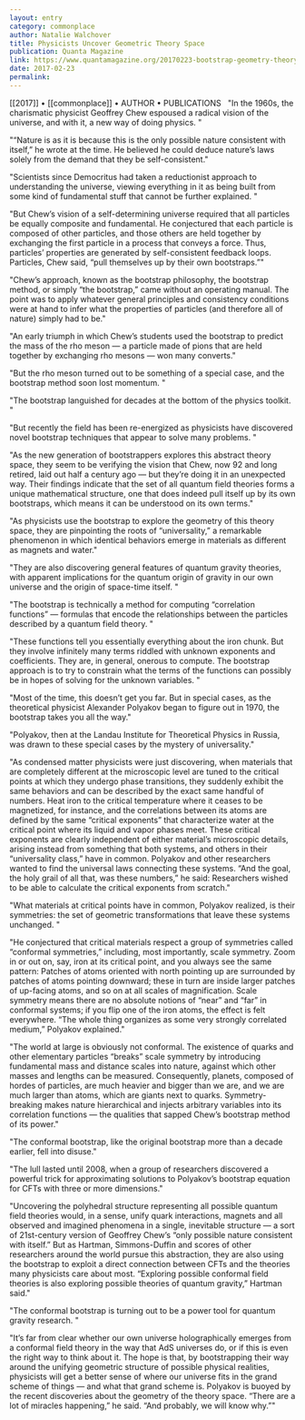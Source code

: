 ```yaml
---
layout: entry
category: commonplace
author: Natalie Walchover
title: Physicists Uncover Geometric Theory Space
publication: Quanta Magazine
link: https://www.quantamagazine.org/20170223-bootstrap-geometry-theory-space/
date: 2017-02-23
permalink: 
---
```


[[2017]] • [[commonplace]] • AUTHOR • PUBLICATIONS 
 
"In the 1960s, the charismatic physicist Geoffrey Chew espoused a radical vision of the universe, and with it, a new way of doing physics. "

"“Nature is as it is because this is the only possible nature consistent with itself,” he wrote at the time. He believed he could deduce nature’s laws solely from the demand that they be self-consistent."

"Scientists since Democritus had taken a reductionist approach to understanding the universe, viewing everything in it as being built from some kind of fundamental stuff that cannot be further explained. "

"But Chew’s vision of a self-determining universe required that all particles be equally composite and fundamental. He conjectured that each particle is composed of other particles, and those others are held together by exchanging the first particle in a process that conveys a force. Thus, particles’ properties are generated by self-consistent feedback loops. Particles, Chew said, “pull themselves up by their own bootstraps.”"

"Chew’s approach, known as the bootstrap philosophy, the bootstrap method, or simply “the bootstrap,” came without an operating manual. The point was to apply whatever general principles and consistency conditions were at hand to infer what the properties of particles (and therefore all of nature) simply had to be."

"An early triumph in which Chew’s students used the bootstrap to predict the mass of the rho meson — a particle made of pions that are held together by exchanging rho mesons — won many converts."

"But the rho meson turned out to be something of a special case, and the bootstrap method soon lost momentum. "

"The bootstrap languished for decades at the bottom of the physics toolkit. "

"But recently the field has been re-energized as physicists have discovered novel bootstrap techniques that appear to solve many problems. "

"As the new generation of bootstrappers explores this abstract theory space, they seem to be verifying the vision that Chew, now 92 and long retired, laid out half a century ago — but they’re doing it in an unexpected way. Their findings indicate that the set of all quantum field theories forms a unique mathematical structure, one that does indeed pull itself up by its own bootstraps, which means it can be understood on its own terms."

"As physicists use the bootstrap to explore the geometry of this theory space, they are pinpointing the roots of “universality,” a remarkable phenomenon in which identical behaviors emerge in materials as different as magnets and water."

"They are also discovering general features of quantum gravity theories, with apparent implications for the quantum origin of gravity in our own universe and the origin of space-time itself. "

"The bootstrap is technically a method for computing “correlation functions” — formulas that encode the relationships between the particles described by a quantum field theory. "

"These functions tell you essentially everything about the iron chunk. But they involve infinitely many terms riddled with unknown exponents and coefficients. They are, in general, onerous to compute. The bootstrap approach is to try to constrain what the terms of the functions can possibly be in hopes of solving for the unknown variables. "

"Most of the time, this doesn’t get you far. But in special cases, as the theoretical physicist Alexander Polyakov began to figure out in 1970, the bootstrap takes you all the way."

"Polyakov, then at the Landau Institute for Theoretical Physics in Russia, was drawn to these special cases by the mystery of universality."

"As condensed matter physicists were just discovering, when materials that are completely different at the microscopic level are tuned to the critical points at which they undergo phase transitions, they suddenly exhibit the same behaviors and can be described by the exact same handful of numbers. Heat iron to the critical temperature where it ceases to be magnetized, for instance, and the correlations between its atoms are defined by the same “critical exponents” that characterize water at the critical point where its liquid and vapor phases meet. These critical exponents are clearly independent of either material’s microscopic details, arising instead from something that both systems, and others in their “universality class,” have in common. Polyakov and other researchers wanted to find the universal laws connecting these systems. “And the goal, the holy grail of all that, was these numbers,” he said: Researchers wished to be able to calculate the critical exponents from scratch."

"What materials at critical points have in common, Polyakov realized, is their symmetries: the set of geometric transformations that leave these systems unchanged. "

"He conjectured that critical materials respect a group of symmetries called “conformal symmetries,” including, most importantly, scale symmetry. Zoom in or out on, say, iron at its critical point, and you always see the same pattern: Patches of atoms oriented with north pointing up are surrounded by patches of atoms pointing downward; these in turn are inside larger patches of up-facing atoms, and so on at all scales of magnification. Scale symmetry means there are no absolute notions of “near” and “far” in conformal systems; if you flip one of the iron atoms, the effect is felt everywhere. “The whole thing organizes as some very strongly correlated medium,” Polyakov explained."

"The world at large is obviously not conformal. The existence of quarks and other elementary particles “breaks” scale symmetry by introducing fundamental mass and distance scales into nature, against which other masses and lengths can be measured. Consequently, planets, composed of hordes of particles, are much heavier and bigger than we are, and we are much larger than atoms, which are giants next to quarks. Symmetry-breaking makes nature hierarchical and injects arbitrary variables into its correlation functions — the qualities that sapped Chew’s bootstrap method of its power."

"The conformal bootstrap, like the original bootstrap more than a decade earlier, fell into disuse."

"The lull lasted until 2008, when a group of researchers discovered a powerful trick for approximating solutions to Polyakov’s bootstrap equation for CFTs with three or more dimensions."

"Uncovering the polyhedral structure representing all possible quantum field theories would, in a sense, unify quark interactions, magnets and all observed and imagined phenomena in a single, inevitable structure — a sort of 21st-century version of Geoffrey Chew’s “only possible nature consistent with itself.” But as Hartman, Simmons-Duffin and scores of other researchers around the world pursue this abstraction, they are also using the bootstrap to exploit a direct connection between CFTs and the theories many physicists care about most. “Exploring possible conformal field theories is also exploring possible theories of quantum gravity,” Hartman said."

"The conformal bootstrap is turning out to be a power tool for quantum gravity research. "

"It’s far from clear whether our own universe holographically emerges from a conformal field theory in the way that AdS universes do, or if this is even the right way to think about it. The hope is that, by bootstrapping their way around the unifying geometric structure of possible physical realities, physicists will get a better sense of where our universe fits in the grand scheme of things — and what that grand scheme is. Polyakov is buoyed by the recent discoveries about the geometry of the theory space. “There are a lot of miracles happening,” he said. “And probably, we will know why.”"


